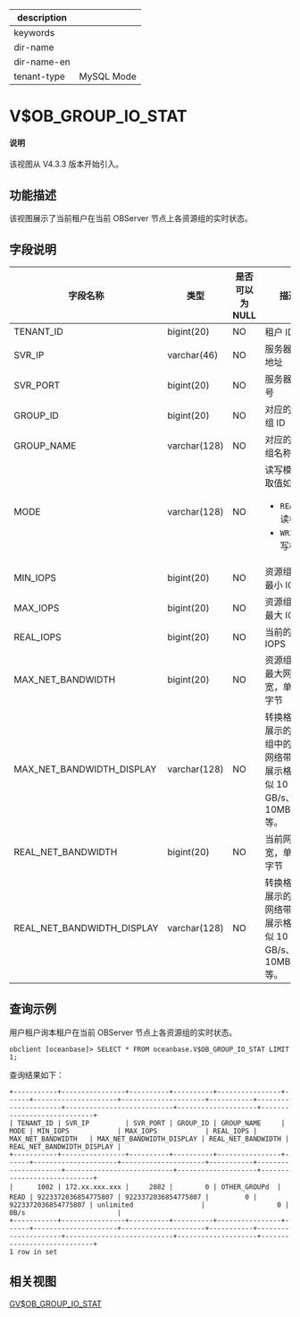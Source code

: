 |description||
|---|---|
|keywords||
|dir-name||
|dir-name-en||
|tenant-type|MySQL Mode|

# V$OB_GROUP_IO_STAT

<main id="notice" type='explain'>
<h4>说明</h4>
<p>该视图从 V4.3.3 版本开始引入。</p>
</main>

## 功能描述

该视图展示了当前租户在当前 OBServer 节点上各资源组的实时状态。

## 字段说明

|             字段名称          |      类型    | 是否可以为 NULL |            描述                                            |
|------------------------------|--------------|----------------|------------------------------------------------------------|
| TENANT_ID                    | bigint(20)   | NO             | 租户 ID                                                    |
| SVR_IP                       | varchar(46)  | NO             | 服务器 IP 地址                                              |
| SVR_PORT                     | bigint(20)   | NO             | 服务器端口号                                                |
| GROUP_ID                     | bigint(20)   | NO             | 对应的资源组 ID     |
| GROUP_NAME                   | varchar(128) | NO             | 对应的资源组名称     |
| MODE                         | varchar(128) | NO             | 读写模式，取值如下：<ul><li>`READ`：读模式</li> <li>`WRITE`：写模式</li></ul>     |
| MIN_IOPS                     | bigint(20)   | NO             | 资源组中的最小 IOPS     |
| MAX_IOPS                     | bigint(20)   | NO             | 资源组中的最大 IOPS     |
| REAL_IOPS                    | bigint(20)   | NO             | 当前的 IOPS     |
| MAX_NET_BANDWIDTH            | bigint(20)   | NO             | 资源组中的最大网络带宽，单位为字节     |
| MAX_NET_BANDWIDTH_DISPLAY    | varchar(128) | NO             | 转换格式后展示的资源组中的最大网络带宽，展示格式类似 10 GB/s、10MB/s 等。     |
| REAL_NET_BANDWIDTH           | bigint(20)   | NO             | 当前网络带宽，单位为字节    |
| REAL_NET_BANDWIDTH_DISPLAY   | varchar(128) | NO             | 转换格式后展示的当前网络带宽，展示格式类似 10 GB/s、10MB/s 等。     |

## 查询示例

用户租户询本租户在当前 OBServer 节点上各资源组的实时状态。

```shell
obclient [oceanbase]> SELECT * FROM oceanbase.V$OB_GROUP_IO_STAT LIMIT 1;
```

查询结果如下：

```shell
+-----------+----------------+----------+----------+----------------+------+---------------------+---------------------+-----------+---------------------+---------------------------+--------------------+----------------------------+
| TENANT_ID | SVR_IP         | SVR_PORT | GROUP_ID | GROUP_NAME     | MODE | MIN_IOPS            | MAX_IOPS            | REAL_IOPS | MAX_NET_BANDWIDTH   | MAX_NET_BANDWIDTH_DISPLAY | REAL_NET_BANDWIDTH | REAL_NET_BANDWIDTH_DISPLAY |
+-----------+----------------+----------+----------+----------------+------+---------------------+---------------------+-----------+---------------------+---------------------------+--------------------+----------------------------+
|      1002 | 172.xx.xxx.xxx |     2882 |        0 | OTHER_GROUPd  | READ | 9223372036854775807 | 9223372036854775807 |         0 | 9223372036854775807 | unlimited                 |                  0 | 0B/s                       |
+-----------+----------------+----------+----------+----------------+------+---------------------+---------------------+-----------+---------------------+---------------------------+--------------------+----------------------------+
1 row in set
```

## 相关视图

[GV$OB_GROUP_IO_STAT](920.gv-ob_group_io_stat-of-mysql-mode.md)
